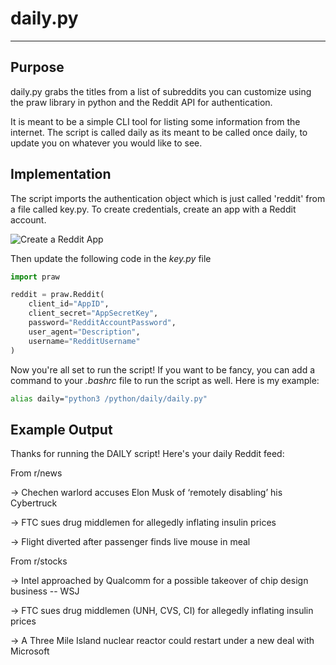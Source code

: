 # daily.py
--------------------------------------------

## Purpose

daily.py grabs the titles from a list of subreddits you can customize 
using the praw library in python and the Reddit API for authentication.

It is meant to be a simple CLI tool for listing some information from the internet.
The script is called daily as its meant to be called once daily, to update you 
on whatever you would like to see. 

## Implementation

The script imports the authentication object which is just called 'reddit' from a 
file called key.py. To create credentials, create an app with a Reddit account.

![Create a Reddit App](https://old.reddit.com/prefs/apps)

Then update the following code in the *key.py* file
```python
import praw 

reddit = praw.Reddit(
    client_id="AppID",
    client_secret="AppSecretKey",
    password="RedditAccountPassword",
    user_agent="Description",
    username="RedditUsername"
)
```

Now you're all set to run the script! If you want to be fancy, you can add 
a command to your *.bashrc* file to run the script as well. Here is my example:

```bash 
alias daily="python3 /python/daily/daily.py"
```

## Example Output

Thanks for running the DAILY script! Here's your daily Reddit feed:

   From r/news

-> Chechen warlord accuses Elon Musk of ‘remotely disabling’ his Cybertruck

-> FTC sues drug middlemen for allegedly inflating insulin prices

-> Flight diverted after passenger finds live mouse in meal


   From r/stocks

-> Intel approached by Qualcomm for a possible takeover of chip design business -- WSJ

-> FTC sues drug middlemen (UNH, CVS, CI) for allegedly inflating insulin prices

-> A Three Mile Island nuclear reactor could restart under a new deal with Microsoft

